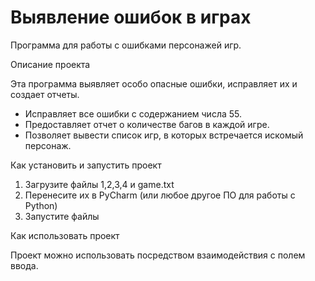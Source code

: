 # Выявление ошибок в играх

Программа для работы с ошибками персонажей игр.

Описание проекта

Эта программа выявляет особо опасные ошибки, исправляет их и создает отчеты.
- Исправляет все ошибки с содержанием числа 55.
- Предоставляет отчет о количестве багов в каждой игре.
- Позволяет вывести список игр, в которых встречается искомый персонаж.

Как установить и запустить проект

1. Загрузите файлы 1,2,3,4 и game.txt
2. Перенесите их в PyCharm (или любое другое ПО для работы с Python)
3. Запустите файлы

Как использовать проект

Проект можно использовать посредством взаимодействия с полем ввода.

